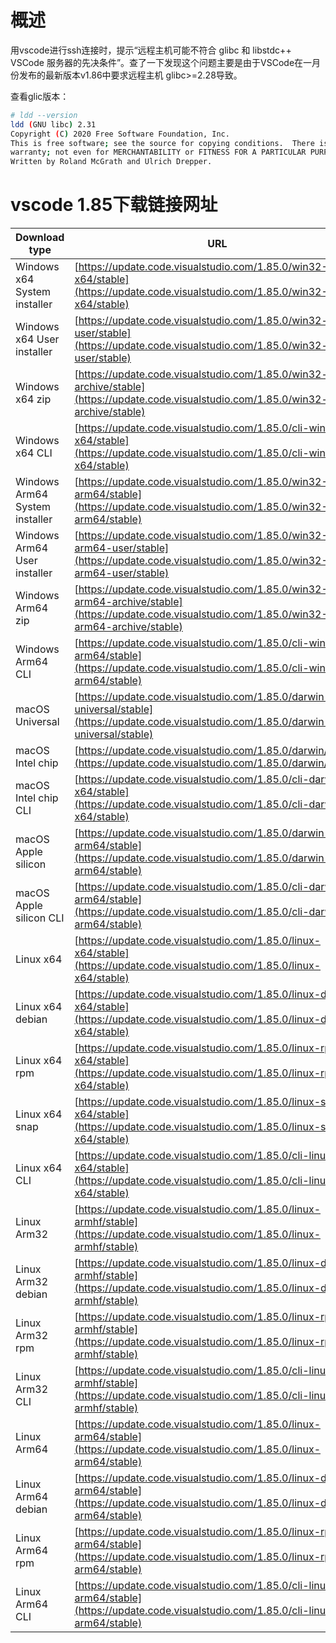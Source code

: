 # 概述
用vscode进行ssh连接时，提示“远程主机可能不符合 glibc 和 libstdc++ VSCode 服务器的先决条件”。查了一下发现这个问题主要是由于VSCode在一月份发布的最新版本v1.86中要求远程主机 glibc>=2.28导致。


查看glic版本：
```bash
# ldd --version
ldd (GNU libc) 2.31
Copyright (C) 2020 Free Software Foundation, Inc.
This is free software; see the source for copying conditions.  There is NO
warranty; not even for MERCHANTABILITY or FITNESS FOR A PARTICULAR PURPOSE.
Written by Roland McGrath and Ulrich Drepper.
```

# vscode 1.85下载链接网址

| Download type                        | URL                                                                 |
|-------------------------------------|----------------------------------------------------------------------|
| Windows x64 System installer        | [https://update.code.visualstudio.com/1.85.0/win32-x64/stable](https://update.code.visualstudio.com/1.85.0/win32-x64/stable)         |
| Windows x64 User installer          | [https://update.code.visualstudio.com/1.85.0/win32-x64-user/stable](https://update.code.visualstudio.com/1.85.0/win32-x64-user/stable)    |
| Windows x64 zip                     | [https://update.code.visualstudio.com/1.85.0/win32-x64-archive/stable](https://update.code.visualstudio.com/1.85.0/win32-x64-archive/stable) |
| Windows x64 CLI                     | [https://update.code.visualstudio.com/1.85.0/cli-win32-x64/stable](https://update.code.visualstudio.com/1.85.0/cli-win32-x64/stable)     |
| Windows Arm64 System installer      | [https://update.code.visualstudio.com/1.85.0/win32-arm64/stable](https://update.code.visualstudio.com/1.85.0/win32-arm64/stable)       |
| Windows Arm64 User installer        | [https://update.code.visualstudio.com/1.85.0/win32-arm64-user/stable](https://update.code.visualstudio.com/1.85.0/win32-arm64-user/stable)  |
| Windows Arm64 zip                   | [https://update.code.visualstudio.com/1.85.0/win32-arm64-archive/stable](https://update.code.visualstudio.com/1.85.0/win32-arm64-archive/stable) |
| Windows Arm64 CLI                   | [https://update.code.visualstudio.com/1.85.0/cli-win32-arm64/stable](https://update.code.visualstudio.com/1.85.0/cli-win32-arm64/stable)   |
| macOS Universal                     | [https://update.code.visualstudio.com/1.85.0/darwin-universal/stable](https://update.code.visualstudio.com/1.85.0/darwin-universal/stable)  |
| macOS Intel chip                    | [https://update.code.visualstudio.com/1.85.0/darwin/stable](https://update.code.visualstudio.com/1.85.0/darwin/stable)            |
| macOS Intel chip CLI                | [https://update.code.visualstudio.com/1.85.0/cli-darwin-x64/stable](https://update.code.visualstudio.com/1.85.0/cli-darwin-x64/stable)    |
| macOS Apple silicon                 | [https://update.code.visualstudio.com/1.85.0/darwin-arm64/stable](https://update.code.visualstudio.com/1.85.0/darwin-arm64/stable)      |
| macOS Apple silicon CLI             | [https://update.code.visualstudio.com/1.85.0/cli-darwin-arm64/stable](https://update.code.visualstudio.com/1.85.0/cli-darwin-arm64/stable)  |
| Linux x64                           | [https://update.code.visualstudio.com/1.85.0/linux-x64/stable](https://update.code.visualstudio.com/1.85.0/linux-x64/stable)         |
| Linux x64 debian                    | [https://update.code.visualstudio.com/1.85.0/linux-deb-x64/stable](https://update.code.visualstudio.com/1.85.0/linux-deb-x64/stable)     |
| Linux x64 rpm                       | [https://update.code.visualstudio.com/1.85.0/linux-rpm-x64/stable](https://update.code.visualstudio.com/1.85.0/linux-rpm-x64/stable)     |
| Linux x64 snap                      | [https://update.code.visualstudio.com/1.85.0/linux-snap-x64/stable](https://update.code.visualstudio.com/1.85.0/linux-snap-x64/stable)    |
| Linux x64 CLI                       | [https://update.code.visualstudio.com/1.85.0/cli-linux-x64/stable](https://update.code.visualstudio.com/1.85.0/cli-linux-x64/stable)     |
| Linux Arm32                         | [https://update.code.visualstudio.com/1.85.0/linux-armhf/stable](https://update.code.visualstudio.com/1.85.0/linux-armhf/stable)       |
| Linux Arm32 debian                  | [https://update.code.visualstudio.com/1.85.0/linux-deb-armhf/stable](https://update.code.visualstudio.com/1.85.0/linux-deb-armhf/stable)   |
| Linux Arm32 rpm                     | [https://update.code.visualstudio.com/1.85.0/linux-rpm-armhf/stable](https://update.code.visualstudio.com/1.85.0/linux-rpm-armhf/stable)   |
| Linux Arm32 CLI                     | [https://update.code.visualstudio.com/1.85.0/cli-linux-armhf/stable](https://update.code.visualstudio.com/1.85.0/cli-linux-armhf/stable)   |
| Linux Arm64                         | [https://update.code.visualstudio.com/1.85.0/linux-arm64/stable](https://update.code.visualstudio.com/1.85.0/linux-arm64/stable)       |
| Linux Arm64 debian                  | [https://update.code.visualstudio.com/1.85.0/linux-deb-arm64/stable](https://update.code.visualstudio.com/1.85.0/linux-deb-arm64/stable)   |
| Linux Arm64 rpm                     | [https://update.code.visualstudio.com/1.85.0/linux-rpm-arm64/stable](https://update.code.visualstudio.com/1.85.0/linux-rpm-arm64/stable)   |
| Linux Arm64 CLI                     | [https://update.code.visualstudio.com/1.85.0/cli-linux-arm64/stable](https://update.code.visualstudio.com/1.85.0/cli-linux-arm64/stable)   |

